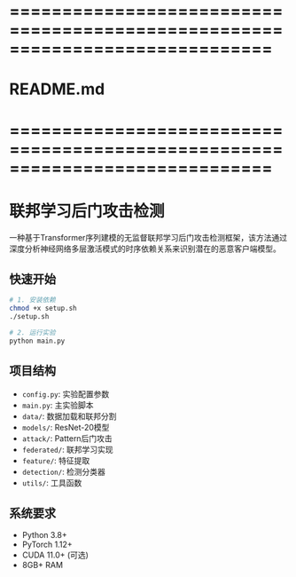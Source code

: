 # =============================================================================
# README.md
# =============================================================================
# 联邦学习后门攻击检测

一种基于Transformer序列建模的无监督联邦学习后门攻击检测框架，该方法通过深度分析神经网络多层激活模式的时序依赖关系来识别潜在的恶意客户端模型。

## 快速开始

```bash
# 1. 安装依赖
chmod +x setup.sh
./setup.sh

# 2. 运行实验  
python main.py
```

## 项目结构

- `config.py`: 实验配置参数
- `main.py`: 主实验脚本
- `data/`: 数据加载和联邦分割
- `models/`: ResNet-20模型
- `attack/`: Pattern后门攻击
- `federated/`: 联邦学习实现
- `feature/`: 特征提取
- `detection/`: 检测分类器
- `utils/`: 工具函数

## 系统要求

- Python 3.8+
- PyTorch 1.12+
- CUDA 11.0+ (可选)
- 8GB+ RAM



